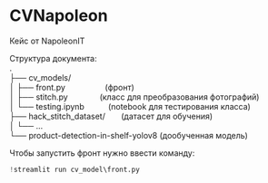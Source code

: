 # CVNapoleon
Кейс от NapoleonIT

Структура документа:<br />
.<br />
├── cv_models/<br />
│   ├── front.py&emsp;&emsp;&emsp;&emsp;&emsp;(фронт)<br />
│   ├── stitch.py&emsp;&emsp;&emsp;&emsp;(класс для преобразования фотографий)<br />
│   └── testing.ipynb&emsp;&emsp;&emsp;(notebook для тестирования класса)<br />
├── hack_stitch_dataset/&emsp;&emsp;(датасет для обучения)<br />
│   └── ...<br />
└── product-detection-in-shelf-yolov8  (дообученная модель)<br />

Чтобы запустить фронт нужно ввести команду:
```python
!streamlit run cv_model\front.py
```